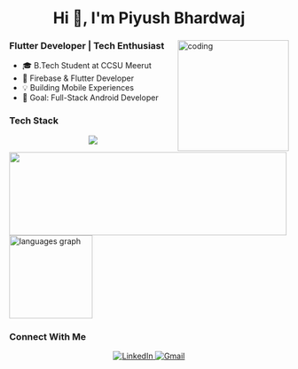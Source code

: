 <h1 align="center">Hi 👋, I'm Piyush Bhardwaj</h1>

<div align="">
  <img src="https://media.giphy.com/media/qgQUggAC3Pfv687qPC/giphy.gif" alt="coding" width="200" align="right"/>
  
  ### Flutter Developer | Tech Enthusiast
  
  - 🎓 B.Tech Student at CCSU Meerut
  - 🚀 Firebase & Flutter Developer
  - 💡 Building Mobile Experiences
  - 🎯 Goal: Full-Stack Android Developer
</div>

### Tech Stack
<p align="center">
  <img src="https://skillicons.dev/icons?i=flutter,dart,git,firebase,androidstudio,nodejs,expressjs,mongodb,mysql,git,github,vscode,go,py,cpp,c,&theme=dark&perline=9" />
</p>

<p align="">
  <img height="150em" width ="500"src="https://github-readme-stats.vercel.app/api?username=Piyu-Pika&show_icons=true&theme=tokyonight&hide_border=true&include_all_commits=true&count_private=true&hide=issues,contribs"/>
  <img src="https://github-readme-stats.vercel.app/api/top-langs?username=Piyu-Pika&locale=en&hide_title=false&layout=compact&card_width=320&langs_count=5&theme=dracula&hide_border=false&order=2" height="150" alt="languages graph"  />
</p>

### Connect With Me
<p align="center">
  <a href="https://www.linkedin.com/in/piyush-bhardwaj-flutter">
    <img src="https://img.shields.io/badge/LinkedIn-0077B5?style=for-the-badge&logo=linkedin&logoColor=white" alt="LinkedIn"/>
  </a>
  <a href="mailto:piyushbhardwaj1603@gmail.com">
    <img src="https://img.shields.io/badge/Gmail-D14836?style=for-the-badge&logo=gmail&logoColor=white" alt="Gmail"/>
  </a>
</p>
